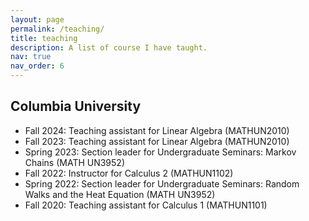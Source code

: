 ```yaml
---
layout: page
permalink: /teaching/
title: teaching
description: A list of course I have taught.
nav: true
nav_order: 6
---
```


## Columbia University 
- Fall 2024: Teaching assistant for Linear Algebra (MATHUN2010)
- Fall 2023: Teaching assistant for Linear Algebra (MATHUN2010)
- Spring 2023: Section leader for Undergraduate Seminars: Markov Chains (MATH UN3952)
- Fall 2022: Instructor for Calculus 2 (MATHUN1102)
- Spring 2022: Section leader for Undergraduate Seminars: Random Walks and the Heat Equation (MATH UN3952)
- Fall 2020: Teaching assistant for Calculus 1 (MATHUN1101)